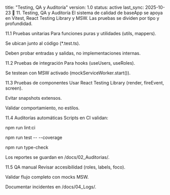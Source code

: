 title: "Testing, QA y Auditoría"
version: 1.0
status: active
last_sync: 2025-10-23
🧪 11. Testing, QA y Auditoría
El sistema de calidad de baseApp se apoya en Vitest, React Testing Library y MSW.
Las pruebas se dividen por tipo y profundidad.

11.1 Pruebas unitarias
Para funciones puras y utilidades (utils, mappers).

Se ubican junto al código (*.test.ts).

Deben probar entradas y salidas, no implementaciones internas.

11.2 Pruebas de integración
Para hooks (useUsers, useRoles).

Se testean con MSW activado (mockServiceWorker.start()).

11.3 Pruebas de componentes
Usar React Testing Library (render, fireEvent, screen).

Evitar snapshots extensos.

Validar comportamiento, no estilos.

11.4 Auditorías automáticas
Scripts en CI validan:

npm run lint:ci

npm run test -- --coverage

npm run type-check

Los reportes se guardan en /docs/02_Auditorias/.

11.5 QA manual
Revisar accesibilidad (roles, labels, foco).

Validar flujo completo con mocks MSW.

Documentar incidentes en /docs/04_Logs/.
